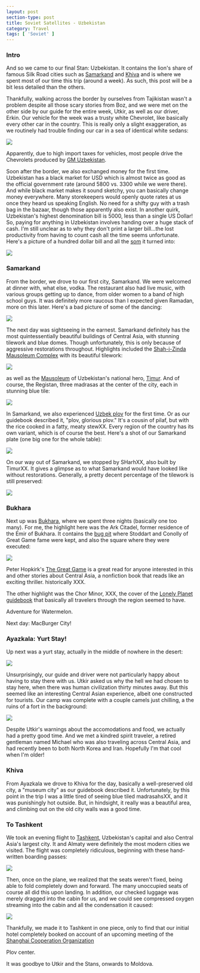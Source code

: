 ```yaml
---
layout: post
section-type: post
title: Soviet Satellites - Uzbekistan
category: Travel
tags: [ 'Soviet' ]
---
```


### Intro

And so we came to our final Stan: Uzbekistan. It contains the lion's share
of famous Silk Road cities such as
[Samarkand](https://en.wikipedia.org/wiki/Samarkand) and
[Khiva](https://en.wikipedia.org/wiki/Khiva)
and is where we spent most of our time this trip (around a week). As such,
this post will be a bit less detailed than the others.

Thankfully, walking across the border by ourselves from Tajikistan
wasn't a problem despite all those scary stories from Boz, and
we were met on the other side by our guide for the entire
week, Utkir, as well as our driver, Erkin. Our vehicle for the week was a
trusty white Chevrolet, like basically every other car in the country.
This is really only a slight exaggeration, as we routinely had trouble finding
our car in a sea of identical white sedans:

![](XX)

Apparently, due to high import taxes for vehicles, most people drive the
Chevrolets produced by
[GM Uzbekistan](https://en.wikipedia.org/wiki/GM_Uzbekistan).

Soon after the border, we also exchanged money for the first time. Uzbekistan
has a black market for USD which is almost twice as good as the official
government rate (around 5800 vs. 3300 while we were there). And while black
market makes it sound sketchy, you can basically change money everywhere.
Many storekeepers would openly quote rates at us once they heard
us speaking English. No need for a shifty guy with a trash bag in the bazaar,
though those apparently also exist. In another quirk, Uzbekistan's highest
denomination bill is 5000, less than a single US Dollar! So, paying for anything
in Uzbekistan involves handing over a huge stack of cash. I'm still unclear
as to why they don't print a larger bill...the lost productivity from having
to count cash all the time seems unfortunate. Here's a picture of a hundred
dollar bill and all the [som](https://en.wikipedia.org/wiki/Uzbekistani_som)
it turned into:

![](https://www.dropbox.com/s/d143vfvbg86g239/P6120115.JPG?dl=0)

### Samarkand

From the border, we drove to our first city, Samarkand. We were welcomed at
dinner with, what else, vodka. The restaurant also had live music, with various
groups getting up to dance, from older women to a band of high school guys.
It was definitely more raucous than I expected given Ramadan, more on this later.
Here's a bad picture of some of the dancing:

![](https://dl.dropboxusercontent.com/s/pyycpcegqc8ytue/P6120119.JPG?dl=0)

The next day was sightseeing in the earnest. Samarkand definitely has the
most quintessentially beautiful buildings of Central Asia, with stunning
tilework and blue domes. Though unfortunately, this is only because of
aggressive restorations throughout. Highlights included the
[Shah-i-Zinda Mausoleum Complex](https://en.wikipedia.org/wiki/Shah-i-Zinda)
with its beautiful tilework:

![](XX)

as well as the [Mausoleum](https://en.wikipedia.org/wiki/Gur-e-Amir)
of Uzbekistan's national hero, [Timur](https://en.wikipedia.org/wiki/Timur).
And of course, the Registan, three madrasas at the center of the city,
each in stunning blue tile:

![](XX)

In Samarkand, we also experienced
[Uzbek plov](https://munchies.vice.com/en/recipes/uzbek-plov)
for the first time. Or as our guidebook described it, "plov, glorious plov."
It's a cousin of pilaf, but with the rice cooked in a fatty, meaty stewXX.
Every region of the country has its own variant, which is of course the best.
Here's a shot of our Samarkand plate (one big one for the whole table):

![](XX)

On our way out of Samarkand, we stopped by SHarhXX, also built by TimurXX.
It gives a glimpse as to what Samarkand would have looked like without
restorations. Generally, a pretty decent percentage of the tilework is still
preserved:

![](XX)

### Bukhara

Next up was [Bukhara](XX), where we spent three nights (basically one too
many). For me, the highlight here was the Ark Citadel, former residence
of the Emir of Bukhara. It contains the
[bug pit](https://www.vice.com/read/brutality-report-knowledge-of-the-bug-pit) where
Stoddart and Conolly of Great Game fame were kept, and also the
square where they were executed:

![](XX)

Peter Hopkirk's [The Great Game](https://en.wikipedia.org/wiki/The_Great_Game_(Peter_Hopkirk_book))
is a great read for anyone interested in this and other stories about
Central Asia, a nonfiction book that reads like an exciting thriller. 
historically XXX.

The other highlight was the Chor Minor, XXX, the cover of the
[Lonely Planet guidebook](XX) that basically all travelers through
the region seemed to have. 

Adventure for Watermelon.

Next day: MacBurger City! 

### Ayazkala: Yurt Stay!

Up next was a yurt stay, actually in the middle of nowhere in the desert:

![](XX)

Unsurprisingly, our guide and driver were not particularly happy about
having to stay there with us. Utkir
asked us why the hell we had chosen to stay here, when there was human
civilization thirty minutes away. But this seemed like an interesting Central
Asian experience, albeit one constructed for tourists. Our camp was complete
with a couple camels just chilling, a the ruins of a fort in the background:

![](XX)

Despite Utkir's warnings about the accomodations and food, we actually had
a pretty good time. And we met a kindred spirit
traveler, a retired gentleman named Michael who was also traveling across
Central Asia, and had recently been to both North Korea and Iran.
Hopefully I'm that cool when I'm older!

### Khiva

From Ayazkala we drove to Khiva for the day, basically a well-preserved
old city, a "museum city" as our guidebook described it. Unfortunately, by
this point in the trip I was a little tired of seeing blue tiled madrasahsXX,
and it was punishingly hot outside. But, in hindsight, it really was a beautiful
area, and climbing out on the old city walls was a good time. 

### To Tashkent

We took an evening flight to
[Tashkent](https://en.wikipedia.org/wiki/Tashkent), Uzbekistan's capital
and also Central Asia's largest city. It and Almaty were definitely the most
modern cities we visited. The flight was completely ridiculous, beginning with
these hand-written boarding passes:

![](XX)

Then, once on the plane, we realized that the seats weren't fixed, being
able to fold completely down and forward. The many unoccupied seats of course
all did this upon landing. In addition, our checked luggage was merely dragged
into the cabin for us, and we could see compressed oxygen streaming into the
cabin and all the condensation it caused:

![](XX)

Thankfully, we made it to Tashkent in one piece, only to find that our initial
hotel completely booked on account of an upcoming meeting of the
[Shanghai Cooperation Organization](https://en.wikipedia.org/wiki/Shanghai_Cooperation_Organisation)

Plov center.

It was goodbye to Utkir and the Stans, onwards to Moldova.